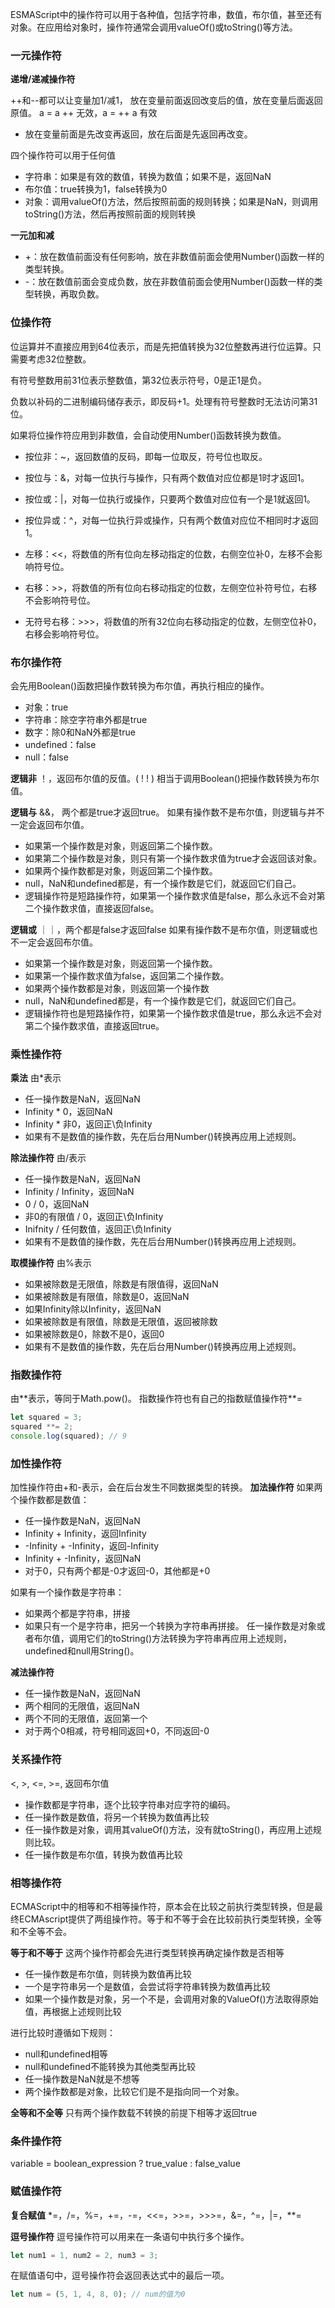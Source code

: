 ESMAScript中的操作符可以用于各种值，包括字符串，数值，布尔值，甚至还有对象。在应用给对象时，操作符通常会调用valueOf()或toString()等方法。

### 一元操作符

**递增/递减操作符**

++和--都可以让变量加1/减1， 放在变量前面返回改变后的值，放在变量后面返回原值。
a = a ++ 无效，a = ++ a 有效
* 放在变量前面是先改变再返回，放在后面是先返回再改变。

四个操作符可以用于任何值
* 字符串：如果是有效的数值，转换为数值；如果不是，返回NaN
* 布尔值：true转换为1，false转换为0
* 对象：调用valueOf()方法，然后按照前面的规则转换；如果是NaN，则调用toString()方法，然后再按照前面的规则转换
  
**一元加和减**
* \+：放在数值前面没有任何影响，放在非数值前面会使用Number()函数一样的类型转换。 
* \-：放在数值前面会变成负数，放在非数值前面会使用Number()函数一样的类型转换，再取负数。

### 位操作符
位运算并不直接应用到64位表示，而是先把值转换为32位整数再进行位运算。只需要考虑32位整数。

有符号整数用前31位表示整数值，第32位表示符号，0是正1是负。

负数以补码的二进制编码储存表示，即反码+1。处理有符号整数时无法访问第31位。

如果将位操作符应用到非数值，会自动使用Number()函数转换为数值。

* 按位非：~，返回数值的反码，即每一位取反，符号位也取反。
* 按位与：&，对每一位执行与操作，只有两个数值对应位都是1时才返回1。
* 按位或：|，对每一位执行或操作，只要两个数值对应位有一个是1就返回1。
* 按位异或：^，对每一位执行异或操作，只有两个数值对应位不相同时才返回1。
* 左移：<<，将数值的所有位向左移动指定的位数，右侧空位补0，左移不会影响符号位。
* 右移：>>，将数值的所有位向右移动指定的位数，左侧空位补符号位，右移不会影响符号位。

* 无符号右移：>>>，将数值的所有32位向右移动指定的位数，左侧空位补0，右移会影响符号位。

### 布尔操作符
会先用Boolean()函数把操作数转换为布尔值，再执行相应的操作。
* 对象：true
* 字符串：除空字符串外都是true
* 数字：除0和NaN外都是true
* undefined：false
* null：false
  
**逻辑非**
！，返回布尔值的反值。( ! ! ) 相当于调用Boolean()把操作数转换为布尔值。

**逻辑与**
&&， 两个都是true才返回true。
如果有操作数不是布尔值，则逻辑与并不一定会返回布尔值。
* 如果第一个操作数是对象，则返回第二个操作数。
* 如果第二个操作数是对象，则只有第一个操作数求值为true才会返回该对象。
* 如果两个操作数都是对象，则返回第二个操作数。
* null，NaN和undefined都是，有一个操作数是它们，就返回它们自己。
* 逻辑操作符是短路操作符，如果第一个操作数求值是false，那么永远不会对第二个操作数求值，直接返回false。

**逻辑或**
｜｜，两个都是false才返回false
如果有操作数不是布尔值，则逻辑或也不一定会返回布尔值。
* 如果第一个操作数是对象，则返回第一个操作数。
* 如果第一个操作数求值为false，返回第二个操作数。
* 如果两个操作数都是对象，则返回第一个操作数
* null，NaN和undefined都是，有一个操作数是它们，就返回它们自己。
* 逻辑操作符也是短路操作符，如果第一个操作数求值是true，那么永远不会对第二个操作数求值，直接返回true。

### 乘性操作符
**乘法**
由*表示
* 任一操作数是NaN，返回NaN
* Infinity * 0，返回NaN
* Infinity * 非0，返回正\负Infinity
* 如果有不是数值的操作数，先在后台用Number()转换再应用上述规则。

**除法操作符**
由/表示
* 任一操作数是NaN，返回NaN
* Infinity / Infinity，返回NaN
* 0 / 0，返回NaN
* 非0的有限值 / 0，返回正\负Infinity
* Inifnity / 任何数值，返回正\负Infinity
* 如果有不是数值的操作数，先在后台用Number()转换再应用上述规则。


**取模操作符**
由%表示
* 如果被除数是无限值，除数是有限值得，返回NaN
* 如果被除数是有限值，除数是0，返回NaN
* 如果Infinity除以Infinity，返回NaN
* 如果被除数是有限值，除数是无限值，返回被除数
* 如果被除数是0，除数不是0，返回0
* 如果有不是数值的操作数，先在后台用Number()转换再应用上述规则。

### 指数操作符
由**表示，等同于Math.pow()。
指数操作符也有自己的指数赋值操作符\**=
```javascript
let squared = 3;
squared **= 2;
console.log(squared); // 9
```

### 加性操作符
加性操作符由+和-表示，会在后台发生不同数据类型的转换。
**加法操作符**
如果两个操作数都是数值：
* 任一操作数是NaN，返回NaN
* Infinity + Infinity，返回Infinity
* -Infinity + -Infinity，返回-Infinity
* Infinity + -Infinity，返回NaN
* 对于0，只有两个都是-0才返回-0，其他都是+0

如果有一个操作数是字符串：
* 如果两个都是字符串，拼接
* 如果只有一个是字符串，把另一个转换为字符串再拼接。
任一操作数是对象或者布尔值，调用它们的toString()方法转换为字符串再应用上述规则，undefined和null用String()。

**减法操作符**
* 任一操作数是NaN，返回NaN
* 两个相同的无限值，返回NaN
* 两个不同的无限值，返回第一个
* 对于两个0相减，符号相同返回+0，不同返回-0 

### 关系操作符
<, >, <=, >=, 返回布尔值
* 操作数都是字符串，逐个比较字符串对应字符的编码。
* 任一操作数是数值，将另一个转换为数值再比较
* 任一操作数是对象，调用其valueOf()方法，没有就toString()，再应用上述规则比较。
* 任一操作数是布尔值，转换为数值再比较

### 相等操作符
ECMAScript中的相等和不相等操作符，原本会在比较之前执行类型转换，但是最终ECMAscript提供了两组操作符。等于和不等于会在比较前执行类型转换，全等和不全等不会。

**等于和不等于**
这两个操作符都会先进行类型转换再确定操作数是否相等
* 任一操作数是布尔值，则转换为数值再比较
* 一个是字符串另一个是数值，会尝试将字符串转换为数值再比较
* 如果一个操作数是对象，另一个不是，会调用对象的ValueOf()方法取得原始值，再根据上述规则比较

进行比较时遵循如下规则：
* null和undefined相等
* null和undefined不能转换为其他类型再比较
* 任一操作数是NaN就是不想等
* 两个操作数都是对象，比较它们是不是指向同一个对象。

**全等和不全等**
只有两个操作数载不转换的前提下相等才返回true

### 条件操作符
variable = boolean_expression ? true_value : false_value

### 赋值操作符
**复合赋值**
*=，/=，%=，+=，-=，<<=，>>=，>>>=，&=，^=，|=，**=

**逗号操作符**
逗号操作符可以用来在一条语句中执行多个操作。
```javascript
let num1 = 1, num2 = 2, num3 = 3;
```

在赋值语句中，逗号操作符会返回表达式中的最后一项。
```javascript
let num = (5, 1, 4, 8, 0); // num的值为0
```
